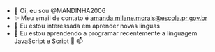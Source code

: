 - 👋 Oi, eu sou @MANDINHA2006
- ✨ Meu email de contato é amanda.milane.morais@escola.pr.gov.br
- 👀 Eu estou interessada em aprender novas linguas 
- 🌱 Eu estou aprendendo a programar recentemente a linguagem JavaScript e Script 
 💞️   📫
